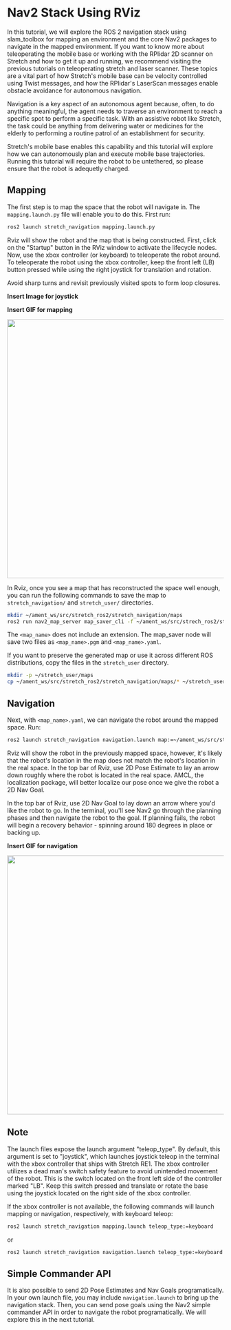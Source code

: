 # Nav2 Stack Using RViz
In this tutorial, we will explore the ROS 2 navigation stack using slam_toolbox for mapping an environment and the core Nav2 packages to navigate in the mapped environment. If you want to know more about teleoperating the mobile base or working with the RPlidar 2D scanner on Stretch and how to get it up and running, we recommend visiting the previous tutorials on teleoperating stretch and laser scanner. These topics are a vital part of how Stretch's mobile base can be velocity controlled using Twist messages, and how the RPlidar's LaserScan messages enable obstacle avoidance for autonomous navigation.

Navigation is a key aspect of an autonomous agent because, often, to do anything meaningful, the agent needs to traverse an environment to reach a specific spot to perform a specific task. With an assistive robot like Stretch, the task could be anything from delivering water or medicines for the elderly to performing a routine patrol of an establishment for security.

Stretch's mobile base enables this capability and this tutorial will explore how we can autonomously plan and execute mobile base trajectories. Running this tutorial will require the robot to be untethered, so please ensure that the robot is adequetly charged.

## Mapping
The first step is to map the space that the robot will navigate in. The `mapping.launch.py` file will enable you to do this. First run:

```bash
ros2 launch stretch_navigation mapping.launch.py
```

Rviz will show the robot and the map that is being constructed. First, click on the "Startup" button in the RViz window to activate the lifecycle nodes. Now, use the xbox controller (or keyboard) to teleoperate the robot around. To teleoperate the robot using the xbox controller, keep the front left (LB) button pressed while using the right joystick for translation and rotation.

Avoid sharp turns and revisit previously visited spots to form loop closures.

**Insert Image for joystick**

**Insert GIF for mapping**
<p align="center">
  <img height=600 src="https://raw.githubusercontent.com/hello-robot/stretch_tutorials/ROS2/images/mapping.gif"/>
</p>

In Rviz, once you see a map that has reconstructed the space well enough, you can run the following commands to save the map to `stretch_navigation/` and `stretch_user/` directories.

```bash
mkdir ~/ament_ws/src/stretch_ros2/stretch_navigation/maps
ros2 run nav2_map_server map_saver_cli -f ~/ament_ws/src/strech_ros2/stretch_navigation/maps/<map_name>
```

The `<map_name>` does not include an extension. The map_saver node will save two files as `<map_name>.pgm` and `<map_name>.yaml`.

If you want to preserve the generated map or use it across different ROS distributions, copy the files in the `stretch_user` directory.

```bash
mkdir -p ~/stretch_user/maps
cp ~/ament_ws/src/stretch_ros2/stretch_navigation/maps/* ~/stretch_user/maps
```

## Navigation
Next, with `<map_name>.yaml`, we can navigate the robot around the mapped space. Run:

```bash
ros2 launch stretch_navigation navigation.launch map:=~/ament_ws/src/stretch_ros2/stretch_navigation/maps/<map_name>.yaml
```

Rviz will show the robot in the previously mapped space, however, it's likely that the robot's location in the map does not match the robot's location in the real space. In the top bar of Rviz, use 2D Pose Estimate to lay an arrow down roughly where the robot is located in the real space. AMCL, the localization package, will better localize our pose once we give the robot a 2D Nav Goal. 

In the top bar of Rviz, use 2D Nav Goal to lay down an arrow where you'd like the robot to go. In the terminal, you'll see Nav2 go through the planning phases and then navigate the robot to the goal. If planning fails, the robot will begin a recovery behavior - spinning around 180 degrees in place or backing up.

**Insert GIF for navigation**
<p align="center">
  <img height=600 src="https://raw.githubusercontent.com/hello-robot/stretch_tutorials/ROS2/images/mapping.gif"/>
</p>

## Note
The launch files expose the launch argument "teleop_type". By default, this argument is set to "joystick", which launches joystick teleop in the terminal with the xbox controller that ships with Stretch RE1. The xbox controller utilizes a dead man's switch safety feature to avoid unintended movement of the robot. This is the switch located on the front left side of the controller marked "LB". Keep this switch pressed and translate or rotate the base using the joystick located on the right side of the xbox controller.

If the xbox controller is not available, the following commands will launch mapping or navigation, respectively, with keyboard teleop:

```bash
ros2 launch stretch_navigation mapping.launch teleop_type:=keyboard
```
or
```bash
ros2 launch stretch_navigation navigation.launch teleop_type:=keyboard
```

## Simple Commander API
It is also possible to send 2D Pose Estimates and Nav Goals programatically. In your own launch file, you may include `navigation.launch` to bring up the navigation stack. Then, you can send pose goals using the Nav2 simple commander API in order to navigate the robot programatically. We will explore this in the next tutorial.
